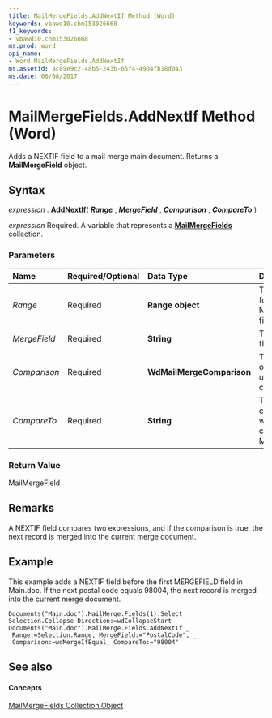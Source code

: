 ```yaml
---
title: MailMergeFields.AddNextIf Method (Word)
keywords: vbawd10.chm153026668
f1_keywords:
- vbawd10.chm153026668
ms.prod: word
api_name:
- Word.MailMergeFields.AddNextIf
ms.assetid: ac89e9c2-48b5-243b-65f4-4904fb18d043
ms.date: 06/08/2017
---
```



# MailMergeFields.AddNextIf Method (Word)

Adds a NEXTIF field to a mail merge main document. Returns a  **MailMergeField** object.


## Syntax

 _expression_ . **AddNextIf**( **_Range_** , **_MergeField_** , **_Comparison_** , **_CompareTo_** )

 _expression_ Required. A variable that represents a **[MailMergeFields](mailmergefields-object-word.md)** collection.


### Parameters



|**Name**|**Required/Optional**|**Data Type**|**Description**|
|:-----|:-----|:-----|:-----|
| _Range_|Required| **Range object**|The location for the NEXTIF field.|
| _MergeField_|Required| **String**|The merge field name.|
| _Comparison_|Required| **WdMailMergeComparison**|The operator used in the comparison.|
| _CompareTo_|Required| **String**|The text to compare with the contents of MergeField.|

### Return Value

MailMergeField


## Remarks

A NEXTIF field compares two expressions, and if the comparison is true, the next record is merged into the current merge document.


## Example

This example adds a NEXTIF field before the first MERGEFIELD field in Main.doc. If the next postal code equals 98004, the next record is merged into the current merge document.


```
Documents("Main.doc").MailMerge.Fields(1).Select 
Selection.Collapse Direction:=wdCollapseStart 
Documents("Main.doc").MailMerge.Fields.AddNextIf _ 
 Range:=Selection.Range, MergeField:="PostalCode", _ 
 Comparison:=wdMergeIfEqual, CompareTo:="98004"
```


## See also


#### Concepts


[MailMergeFields Collection Object](mailmergefields-object-word.md)

